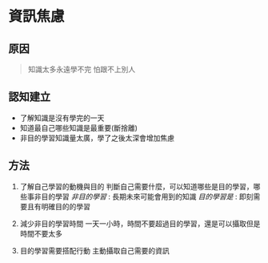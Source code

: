 # 資訊焦慮
## 原因
> 知識太多永遠學不完 怕跟不上別人
## 認知建立
* 了解知識是沒有學完的一天
* 知道最自己哪些知識是最重要(斷捨離)
* 非目的學習知識量太廣，學了之後太深會增加焦慮
## 方法
1. 了解自己學習的動機與目的
	判斷自己需要什麼，可以知道哪些是目的學習，哪些事非目的學習
	*非目的學習* : 長期未來可能會用到的知識
	*目的學習是* : 即刻需要且有明確目的的學習

2. 減少非目的學習時間 
	一天一小時，時間不要超過目的學習，還是可以攝取但是時間不要太多

3. 目的學習需要搭配行動 
	主動攝取自己需要的資訊
	